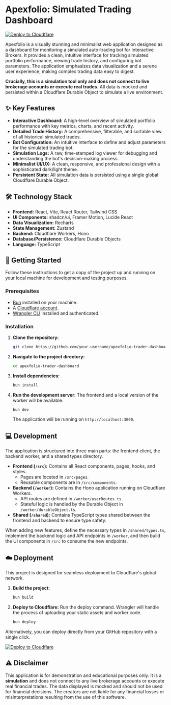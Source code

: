 # Apexfolio: Simulated Trading Dashboard

[![Deploy to Cloudflare](https://deploy.workers.cloudflare.com/button)](https://deploy.workers.cloudflare.com/?url=https://github.com/raymondhocc/Apexfolio-20251004-022855)

Apexfolio is a visually stunning and minimalist web application designed as a dashboard for monitoring a simulated auto-trading bot for Interactive Brokers. It provides a clean, intuitive interface for tracking simulated portfolio performance, viewing trade history, and configuring bot parameters. The application emphasizes data visualization and a serene user experience, making complex trading data easy to digest.

**Crucially, this is a simulation tool only and does not connect to live brokerage accounts or execute real trades.** All data is mocked and persisted within a Cloudflare Durable Object to simulate a live environment.

## ✨ Key Features

*   **Interactive Dashboard:** A high-level overview of simulated portfolio performance with key metrics, charts, and recent activity.
*   **Detailed Trade History:** A comprehensive, filterable, and sortable view of all historical simulated trades.
*   **Bot Configuration:** An intuitive interface to define and adjust parameters for the simulated trading bot.
*   **Simulation Logs:** A raw, time-stamped log viewer for debugging and understanding the bot's decision-making process.
*   **Minimalist UI/UX:** A clean, responsive, and professional design with a sophisticated dark/light theme.
*   **Persistent State:** All simulation data is persisted using a single global Cloudflare Durable Object.

## 🛠️ Technology Stack

*   **Frontend:** React, Vite, React Router, Tailwind CSS
*   **UI Components:** shadcn/ui, Framer Motion, Lucide React
*   **Data Visualization:** Recharts
*   **State Management:** Zustand
*   **Backend:** Cloudflare Workers, Hono
*   **Database/Persistence:** Cloudflare Durable Objects
*   **Language:** TypeScript

## 🚀 Getting Started

Follow these instructions to get a copy of the project up and running on your local machine for development and testing purposes.

### Prerequisites

*   [Bun](https://bun.sh/) installed on your machine.
*   A [Cloudflare account](https://dash.cloudflare.com/sign-up).
*   [Wrangler CLI](https://developers.cloudflare.com/workers/wrangler/install-and-update/) installed and authenticated.

### Installation

1.  **Clone the repository:**
    ```bash
    git clone https://github.com/your-username/apexfolio-trader-dashboard.git
    ```
2.  **Navigate to the project directory:**
    ```bash
    cd apexfolio-trader-dashboard
    ```
3.  **Install dependencies:**
    ```bash
    bun install
    ```
4.  **Run the development server:**
    The frontend and a local version of the worker will be available.
    ```bash
    bun dev
    ```
    The application will be running on `http://localhost:3000`.

## 💻 Development

The application is structured into three main parts: the frontend client, the backend worker, and a shared types directory.

*   **Frontend (`/src`):** Contains all React components, pages, hooks, and styles.
    *   Pages are located in `/src/pages`.
    *   Reusable components are in `/src/components`.
*   **Backend (`/worker`):** Contains the Hono application running on Cloudflare Workers.
    *   API routes are defined in `/worker/userRoutes.ts`.
    *   Stateful logic is handled by the Durable Object in `/worker/durableObject.ts`.
*   **Shared (`/shared`):** Contains TypeScript types shared between the frontend and backend to ensure type safety.

When adding new features, define the necessary types in `/shared/types.ts`, implement the backend logic and API endpoints in `/worker`, and then build the UI components in `/src` to consume the new endpoints.

## ☁️ Deployment

This project is designed for seamless deployment to Cloudflare's global network.

1.  **Build the project:**
    ```bash
    bun build
    ```
2.  **Deploy to Cloudflare:**
    Run the deploy command. Wrangler will handle the process of uploading your static assets and worker code.
    ```bash
    bun deploy
    ```

Alternatively, you can deploy directly from your GitHub repository with a single click.

[![Deploy to Cloudflare](https://deploy.workers.cloudflare.com/button)](https://deploy.workers.cloudflare.com/?url=https://github.com/raymondhocc/Apexfolio-20251004-022855)

## ⚠️ Disclaimer

This application is for demonstration and educational purposes only. It is a **simulation** and does not connect to any live brokerage accounts or execute real financial trades. The data displayed is mocked and should not be used for financial decisions. The creators are not liable for any financial losses or misinterpretations resulting from the use of this software.